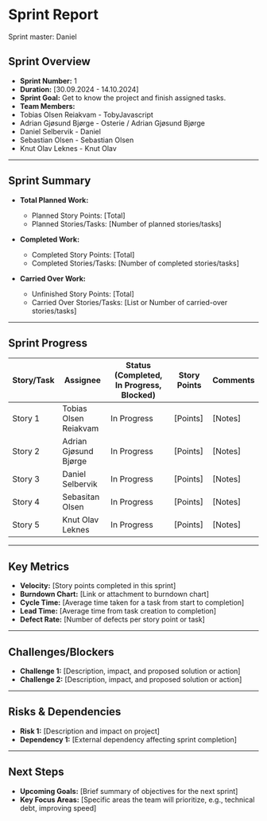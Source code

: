 # **Sprint Report**

Sprint master: Daniel

## **Sprint Overview**
  - **Sprint Number:** 1
- **Duration:** [30.09.2024 - 14.10.2024]
- **Sprint Goal:** Get to know the project and finish assigned tasks.
- **Team Members:**
- Tobias Olsen Reiakvam - TobyJavascript 
- Adrian Gjøsund Bjørge - Osterie / Adrian Gjøsund Bjørge
- Daniel Selbervik - Daniel
- Sebastian Olsen - Sebastian Olsen
- Knut Olav Leknes - Knut Olav

---

## **Sprint Summary**
- **Total Planned Work:** 
  - Planned Story Points: [Total]
  - Planned Stories/Tasks: [Number of planned stories/tasks]

- **Completed Work:**
  - Completed Story Points: [Total]
  - Completed Stories/Tasks: [Number of completed stories/tasks]

- **Carried Over Work:**
  - Unfinished Story Points: [Total]
  - Carried Over Stories/Tasks: [List or Number of carried-over stories/tasks]

---

## **Sprint Progress**
| Story/Task | Assignee              | Status (Completed, In Progress, Blocked) | Story Points | Comments |
|------------|-----------------------|-----------------------------------------|--------------|----------|
| Story 1    | Tobias Olsen Reiakvam | In Progress                             | [Points]     | [Notes]  |
| Story 2    | Adrian Gjøsund Bjørge | In Progress                             | [Points]     | [Notes]  |
| Story 3    | Daniel Selbervik      | In Progress                             | [Points]     | [Notes]  |
| Story 4    | Sebasitan Olsen       | In Progress                             | [Points]     | [Notes]  |
| Story 5    | Knut Olav Leknes      | In Progress                             | [Points]     | [Notes]  |

---

## **Key Metrics**
- **Velocity:** [Story points completed in this sprint]
- **Burndown Chart:** [Link or attachment to burndown chart]
- **Cycle Time:** [Average time taken for a task from start to completion]
- **Lead Time:** [Average time from task creation to completion]
- **Defect Rate:** [Number of defects per story point or task]

---

## **Challenges/Blockers**
- **Challenge 1:** [Description, impact, and proposed solution or action]
- **Challenge 2:** [Description, impact, and proposed solution or action]

---

## **Risks & Dependencies**
- **Risk 1:** [Description and impact on project]
- **Dependency 1:** [External dependency affecting sprint completion]

---

## **Next Steps**
- **Upcoming Goals:** [Brief summary of objectives for the next sprint]
- **Key Focus Areas:** [Specific areas the team will prioritize, e.g., technical debt, improving speed]
